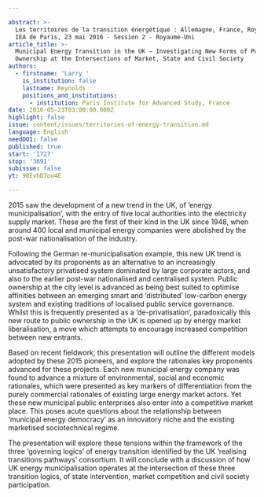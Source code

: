 ```yaml
---

abstract: >-
  Les territoires de la transition énergétique : Allemagne, France, Royaume-Uni.
  IEA de Paris, 23 mai 2016 - Session 2 - Royaume-Uni
article_title: >-
  Municipal Energy Transition in the UK – Investigating New Forms of Public
  Ownership at the Intersections of Market, State and Civil Society
authors:
  - firstname: 'Larry '
    is_institution: false
    lastname: Reynolds
    positions_and_institutions:
      - institution: Paris Institute for Advanced Study, France
date: 2016-05-23T03:00:00.000Z
highlight: false
issue: content/issues/territories-of-energy-transition.md
language: English
needDOI: false
published: true
start: '1727'
stop: '3691'
subissue: false
yt: 90EvhD7ou4E

---
```



2015 saw the development of a new trend in the UK, of ‘energy municipalisation’, with the entry of five local authorities into the electricity supply market. These are the first of their kind in the UK since 1948, when around 400 local and municipal energy companies were abolished by the post-war nationalisation of the industry. 

Following the German re-municipalisation example, this new UK trend is advocated by its proponents as an alternative to an increasingly unsatisfactory privatised system dominated by large corporate actors, and also to the earlier post-war nationalised and centralised system. Public ownership at the city level is advanced as being best suited to optimise affinities between an emerging smart and ‘distributed’ low-carbon energy system and existing traditions of localised public service governance. Whilst this is frequently presented as a ‘de-privatisation’, paradoxically this new route to public ownership in the UK is opened up by energy market liberalisation, a move which attempts to encourage increased competition between new entrants. 

Based on recent fieldwork, this presentation will outline the different models adopted by these 2015 pioneers, and explore the rationales key proponents advanced for these projects. Each new municipal energy company was found to advance a mixture of environmental, social and economic rationales, which were presented as key markers of differentiation from the purely commercial rationales of existing large energy market actors. Yet these new municipal public enterprises also enter into a competitive market place. This poses acute questions about the relationship between ‘municipal energy democracy’ as an innovatory niche and the existing marketised sociotechnical regime. 

The presentation will explore these tensions within the framework of the three ‘governing logics’ of energy transition identified by the UK ‘realising transitions pathways’ consortium. It will conclude with a discussion of how UK energy municipalisation operates at the intersection of these three transition logics, of state intervention, market competition and civil society participation.

<Youtube yt="90EvhD7ou4E" caption="Municipal Energy Transition in the UK" start="1727" stop="3691"></Youtube>